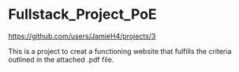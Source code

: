 # Fullstack_Project_PoE

https://github.com/users/JamieH4/projects/3

This is a project to creat a functioning website that fulfills the criteria outlined in the attached .pdf file.
